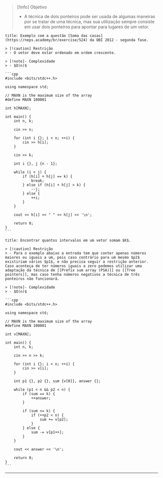 > [!info] Objetivo
> - A técnica de dois ponteiros pode ser usada de algumas maneiras por se tratar de uma técnica, mas sua utilização sempre consiste em usar dois ponteiros para apontar para lugares de um vetor.

`````ad-example
title: Exemplo com a questão [Soma das casas](https://neps.academy/br/exercise/524) da OBI 2012 - segunda fase.

> [!caution] Restrição
> - O vetor deve estar ordenado em ordem crescente.

> [!note]- Complexidade
> - $O(n)$

```cpp
#include <bits/stdc++.h>

using namespace std;

// MAXN is the maximum size of the array
#define MAXN 100001

int h[MAXN];

int main() {
    int n, k;

    cin >> n;

    for (int i {}; i < n; ++i) {
        cin >> h[i];
    }

    cin >> k;

    int i {}, j {n - 1};

    while (i < j) {
        if (h[i] + h[j] == k) {
            break;
        } else if (h[i] + h[j] > k) {
            --j;
        } else {
            ++i;
        }
    }

    cout << h[i] << " " << h[j] << '\n';

    return 0;
}
```
`````

````ad-example
title: Encontrar quantos intervalos em um vetor somam $K$.

> [!caution] Restrição
> - Para o exemplo abaixo a entrada tem que conter apenas números maiores ou iguais a um, pois caso contrário para um mesmo $p2$ existiriam vários $p1$, e não precisa seguir a restrição anterior. Caso aconteça de ter números iguais a zero podemos utilizar uma adaptação da técnica de [[Prefix sum array (PSA)]] ou [[Tree pointers]], mas caso tenha números negativos a técnica de três ponteiros não funcionará.

> [!note]- Complexidade
> - $O(n)$

```cpp
#include <bits/stdc++.h>

using namespace std;

// MAXN is the maximum size of the array
#define MAXN 100001

int v[MAXN];

int main() {
    int n, k;
    
    cin >> n >> k;
    
    for (int i {}; i < n; ++i) {
        cin >> v[i];
    }
    
    int p1 {}, p2 {}, sum {v[0]}, answer {};
    
    while (p1 < n && p2 < n) {
        if (sum == k) {
            ++answer;
        }
        
        if (sum <= k) {
            if (++p2 < n) {
                sum += v[p2];
            }
        } else {
            sum -= v[p1++];
        }
    }
    
    cout << answer << '\n';

    return 0;
}
```
````

---